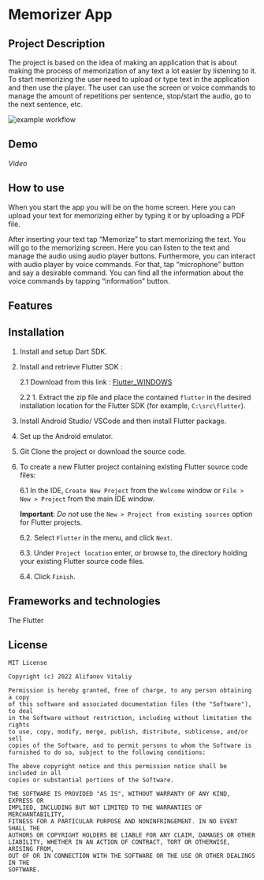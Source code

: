 # Memorizer App

## **Project Description**

The project is based on the idea of making an application that is about making the process of 
memorization of any text a lot easier by listening to it. To start memorizing the user need to 
upload or type text in the application and then use the player. The user can use the screen or 
voice commands to manage the amount of repetitions per sentence, stop/start the audio, go to the 
next sentence, etc.

![example workflow](https://github.com/<OWNER>/<REPOSITORY>/actions/workflows/<WORKFLOW_FILE>/badge.svg)

## **Demo**

*Video*

## **How to use**

When you start the app you will be on the home screen. Here you can upload your text for memorizing 
either by typing it or by uploading a PDF file.

After inserting your text tap “Memorize” to start memorizing the text. You will go to the 
memorizing screen. Here you can listen to the text and manage the audio using audio player buttons. 
Furthermore, you can interact with audio player by voice commands. For that, tap “microphone” 
button and say a desirable command. You can find all the information about the voice commands 
by tapping “information” button.

## **Features**

## **Installation**

1. Install and setup Dart SDK.
2. Install and retrieve Flutter SDK :

   2.1 Download from this link : [Flutter_WINDOWS](https://storage.googleapis.com/flutter_infra_release/releases/stable/windows/flutter_windows_3.0.3-stable.zip)

   2.2 1. Extract the zip file and place the contained `flutter` in the desired installation 
location for the Flutter SDK (for example, `C:\src\flutter`).

3. Install Android Studio/ VSCode and then install Flutter package.
4. Set up the Android emulator.
5. Git Clone the project or download the source code.
6. To create a new Flutter project containing existing Flutter source code files:

   6.1 In the IDE, `Create New Project` from the `Welcome` window or `File > New > Project` 
from the main IDE window.

   **Important**: *Do not* use the `New > Project from existing sources` option for Flutter projects.

   6.2. Select `Flutter` in the menu, and click `Next`.

   6.3. Under `Project location` enter, or browse to, the directory holding your existing 
Flutter source code files.

   6.4. Click `Finish`.

## **Frameworks and technologies**

The Flutter

## **License**
```
MIT License

Copyright (c) 2022 Alifanov Vitaliy

Permission is hereby granted, free of charge, to any person obtaining a copy
of this software and associated documentation files (the "Software"), to deal
in the Software without restriction, including without limitation the rights
to use, copy, modify, merge, publish, distribute, sublicense, and/or sell
copies of the Software, and to permit persons to whom the Software is
furnished to do so, subject to the following conditions:

The above copyright notice and this permission notice shall be included in all
copies or substantial portions of the Software.

THE SOFTWARE IS PROVIDED "AS IS", WITHOUT WARRANTY OF ANY KIND, EXPRESS OR
IMPLIED, INCLUDING BUT NOT LIMITED TO THE WARRANTIES OF MERCHANTABILITY,
FITNESS FOR A PARTICULAR PURPOSE AND NONINFRINGEMENT. IN NO EVENT SHALL THE
AUTHORS OR COPYRIGHT HOLDERS BE LIABLE FOR ANY CLAIM, DAMAGES OR OTHER
LIABILITY, WHETHER IN AN ACTION OF CONTRACT, TORT OR OTHERWISE, ARISING FROM,
OUT OF OR IN CONNECTION WITH THE SOFTWARE OR THE USE OR OTHER DEALINGS IN THE
SOFTWARE.
```